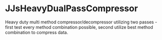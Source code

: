 # JJsHeavyDualPassCompressor
 Heavy duty multi method compressor/decompressor utilizing two passes - first test every method combination possible, second utilize best method combination to compress data.
